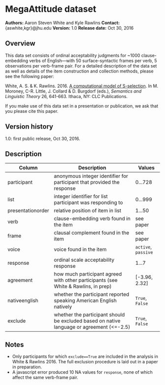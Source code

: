 # MegaAttitude dataset

**Authors:** Aaron Steven White and Kyle Rawlins
**Contact:** {aswhite,kgr}@jhu.edu
**Version:** 1.0
**Release date:** Oct 30, 2016

## Overview

This data set consists of ordinal acceptability judgments for ~1000 clause-embedding verbs of English—with 50 surface-syntactic frames per verb, 5 observations per verb-frame pair.  For a detailed description of the data set as well as details of the item construction and collection methods, please see the following paper:

White, A. S. & K. Rawlins. 2016. [A computational model of S-selection](http://aswhite.net/media/papers/white_computational_2016_salt.pdf). In M. Moroney, C-R. Little, J. Collard & D. Burgdorf (eds.), *Semantics and Linguistic Theory* 26, 641-663. Ithaca, NY: CLC Publications.

If you make use of this data set in a presentation or publication, we ask that you please cite this paper.

## Version history

1.0: first public release, Oct 30, 2016.

## Description

| **Column**        | **Description**                                                                           | **Values**          |
|-------------------|-------------------------------------------------------------------------------------------|---------------------|
| participant       | anonymous integer identifier for participant that provided the response                   | 0...728             |
| list              | integer identifier for list participant was responding to                                 | 0...999             |
| presentationorder | relative position of item in list                                                         | 1...50              |
| verb              | clause-embedding verb found in the item                                                   | see paper           |
| frame             | clausal complement found in the item                                                      | see paper           |
| voice             | voice found in the item                                                                   | `active`, `passive` |
| response          | ordinal scale acceptability response                                                      | 1...7               |
| agreement         | how much participant agreed with other participants (see White & Rawlins, in prep)        | \[-3.96, 2.32\]     |
| nativeenglish     | whether the participant reported speaking American English natively                       | `True`, `False`     |
| exclude           | whether the participant should be excluded based on native language or agreement (<=-2.5) | `True`, `False`     |

## Notes

* Only participants for which `exclude==True` are included in the analysis in White & Rawlins 2016. The full exclusion procedure is laid out in a paper in preparation.
* A javascript error produced 10 NA values for `response`, none of which affect the same verb-frame pair.
